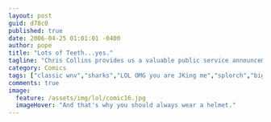 ```yaml
---
layout: post
guid: d78c0
published: true
date: 2006-04-25 01:01:01 -0400
author: pope
title: "Lots of Teeth...yes."
tagline: "Chris Collins provides us a valuable public service announcement in the form of a life-lesson. Take heed, travelers, and do not fall into the same trap as so many before you."
category: Comics
tags: ["classic wnv","sharks","LOL OMG you are JKing me","splorch","big shoes"]
comments: true 
image:
  feature: /assets/img/lol/comic16.jpg
  imageHover: "And that's why you should always wear a helmet."
---
```


